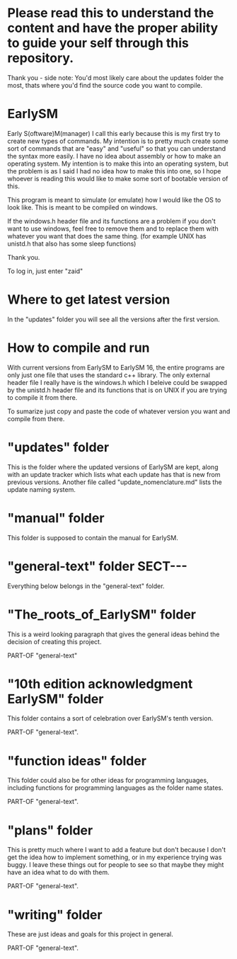 # Please read this to understand the content and have the proper ability to guide your self through this repository.
Thank you - side note: You'd most likely care about the updates folder the most, thats where you'd find the source code you want to compile.
# EarlySM
Early S(oftware)M(manager)
I call this early because this is my first try to create new types of commands. My intention is to pretty much create some sort of commands that are "easy" and "useful" so that you can understand the syntax more easily. I have no idea about assembly or how to make an operating system. My intention is to make this into an operating system, but the problem is as I said I had no idea how to make this into one, so I hope whoever is reading this would like to make some sort of bootable version of this.

This program is meant to simulate (or emulate) how I would like the OS to look like. This is meant to be compiled on windows.

If the windows.h header file and its functions are a problem if you don't want to use windows, feel free to remove them and to replace them with whatever you want that does the same thing. (for example UNIX has unistd.h that also has some sleep functions)

Thank you.

To log in, just enter "zaid"
# Where to get latest version
In the "updates" folder you will see all the versions after the first version.
# How to compile and run
With current versions from EarlySM to EarlySM 16, the entire programs are only just one file that uses the standard c++ library. The only external header file I really have is the windows.h which I beleive could be swapped by the unistd.h header file and its functions that is on UNIX if you are trying to compile it from there.

To sumarize just copy and paste the code of whatever version you want and compile from there.
# "updates" folder
This is the folder where the updated versions of EarlySM are kept, along with an update tracker which lists what each update has that is new from previous versions. Another file called "update_nomenclature.md" lists the update naming system.
# "manual" folder
This folder is supposed to contain the manual for EarlySM.
# "general-text" folder SECT---
Everything below belongs in the "general-text" folder.
# "The_roots_of_EarlySM" folder
This is a weird looking paragraph that gives the general ideas behind the decision of creating this project.

PART-OF "general-text"
# "10th edition acknowledgment EarlySM" folder
This folder contains a sort of celebration over EarlySM's tenth version.

PART-OF "general-text".
# "function ideas" folder
This folder could also be for other ideas for programming languages, including functions for programming languages as the folder name states.

PART-OF "general-text".
# "plans" folder
This is pretty much where I want to add a feature but don't because I don't get the idea how to implement something, or in my experience trying was buggy. I leave these things out for people to see so that maybe they might have an idea what to do with them.

PART-OF "general-text".
# "writing" folder
These are just ideas and goals for this project in general.

PART-OF "general-text".
